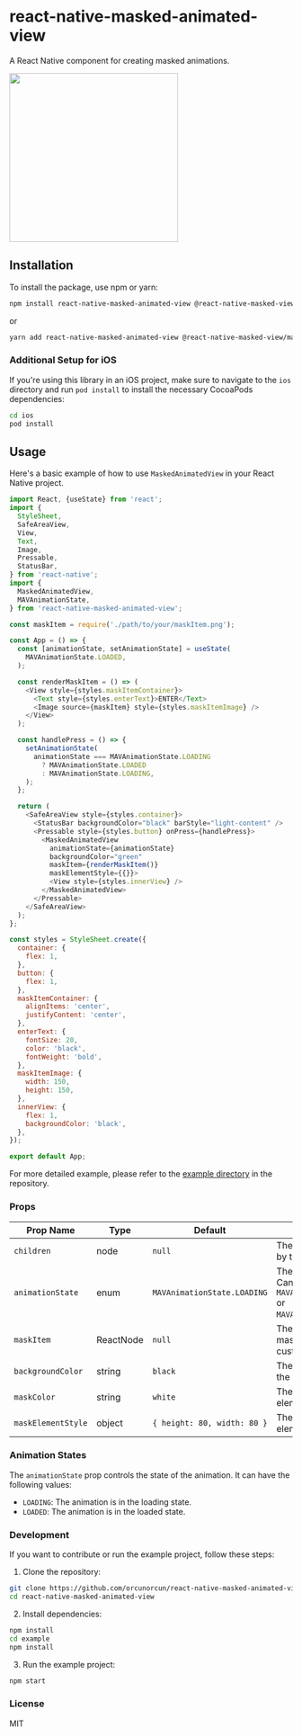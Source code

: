# react-native-masked-animated-view

A React Native component for creating masked animations.

<img src="https://github.com/orcunorcun/react-native-masked-animated-view/assets/23243922/01f4bc60-8548-49ca-ad55-5f7bc5ba6b2d" width="300" />

## Installation

To install the package, use npm or yarn:

```sh
npm install react-native-masked-animated-view @react-native-masked-view/masked-view
```

or

```sh
yarn add react-native-masked-animated-view @react-native-masked-view/masked-view
```

### Additional Setup for iOS

If you're using this library in an iOS project, make sure to navigate to the `ios` directory and run `pod install` to install the necessary CocoaPods dependencies:

```sh
cd ios
pod install
```

## Usage

Here's a basic example of how to use `MaskedAnimatedView` in your React Native project.

```javascript
import React, {useState} from 'react';
import {
  StyleSheet,
  SafeAreaView,
  View,
  Text,
  Image,
  Pressable,
  StatusBar,
} from 'react-native';
import {
  MaskedAnimatedView,
  MAVAnimationState,
} from 'react-native-masked-animated-view';

const maskItem = require('./path/to/your/maskItem.png');

const App = () => {
  const [animationState, setAnimationState] = useState(
    MAVAnimationState.LOADED,
  );

  const renderMaskItem = () => (
    <View style={styles.maskItemContainer}>
      <Text style={styles.enterText}>ENTER</Text>
      <Image source={maskItem} style={styles.maskItemImage} />
    </View>
  );

  const handlePress = () => {
    setAnimationState(
      animationState === MAVAnimationState.LOADING
        ? MAVAnimationState.LOADED
        : MAVAnimationState.LOADING,
    );
  };

  return (
    <SafeAreaView style={styles.container}>
      <StatusBar backgroundColor="black" barStyle="light-content" />
      <Pressable style={styles.button} onPress={handlePress}>
        <MaskedAnimatedView
          animationState={animationState}
          backgroundColor="green"
          maskItem={renderMaskItem()}
          maskElementStyle={{}}>
          <View style={styles.innerView} />
        </MaskedAnimatedView>
      </Pressable>
    </SafeAreaView>
  );
};

const styles = StyleSheet.create({
  container: {
    flex: 1,
  },
  button: {
    flex: 1,
  },
  maskItemContainer: {
    alignItems: 'center',
    justifyContent: 'center',
  },
  enterText: {
    fontSize: 20,
    color: 'black',
    fontWeight: 'bold',
  },
  maskItemImage: {
    width: 150,
    height: 150,
  },
  innerView: {
    flex: 1,
    backgroundColor: 'black',
  },
});

export default App;
```

For more detailed example, please refer to the [example directory](/example) in the repository.

### Props

| Prop Name            | Type     | Default         | Description                                                                                   |
|----------------------|----------|-----------------|-----------------------------------------------------------------------------------------------|
| `children`           | node     | `null`          | The content to be masked by the animated view.                                                |
| `animationState`     | enum     | `MAVAnimationState.LOADING` | The state of the animation. Can be `MAVAnimationState.LOADING` or `MAVAnimationState.LOADED`. |
| `maskItem`           | ReactNode | `null`          | The item to be used as the mask (e.g., an image or a custom component).                       |
| `backgroundColor`    | string   | `black`         | The background color of the view.                                                             |
| `maskColor`          | string   | `white`         | The color of the mask element's background.                                                   |
| `maskElementStyle`   | object   | `{ height: 80, width: 80 }` | The style of the mask element.                                                      |

### Animation States

The `animationState` prop controls the state of the animation. It can have the following values:

- `LOADING`: The animation is in the loading state.
- `LOADED`: The animation is in the loaded state.

### Development

If you want to contribute or run the example project, follow these steps:

1. Clone the repository:

```sh
git clone https://github.com/orcunorcun/react-native-masked-animated-view.git
cd react-native-masked-animated-view
```

2. Install dependencies:

```sh
npm install
cd example
npm install
```

3. Run the example project:

```sh
npm start
```

### License

MIT
